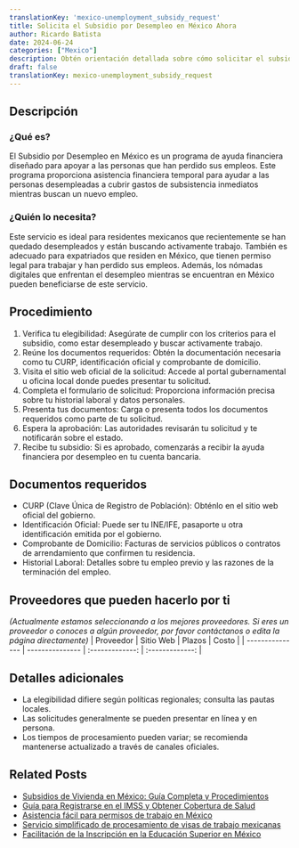 ```yaml
---
translationKey: 'mexico-unemployment_subsidy_request'
title: Solicita el Subsidio por Desempleo en México Ahora
author: Ricardo Batista
date: 2024-06-24
categories: ["Mexico"]
description: Obtén orientación detallada sobre cómo solicitar el subsidio por desempleo en México sin esfuerzo. ¡Tu ayuda financiera te espera!
draft: false
translationKey: mexico-unemployment_subsidy_request
---
```


## Descripción
### ¿Qué es?
El Subsidio por Desempleo en México es un programa de ayuda financiera diseñado para apoyar a las personas que han perdido sus empleos. Este programa proporciona asistencia financiera temporal para ayudar a las personas desempleadas a cubrir gastos de subsistencia inmediatos mientras buscan un nuevo empleo.

### ¿Quién lo necesita?
Este servicio es ideal para residentes mexicanos que recientemente se han quedado desempleados y están buscando activamente trabajo. También es adecuado para expatriados que residen en México, que tienen permiso legal para trabajar y han perdido sus empleos. Además, los nómadas digitales que enfrentan el desempleo mientras se encuentran en México pueden beneficiarse de este servicio.

## Procedimiento

1. Verifica tu elegibilidad: Asegúrate de cumplir con los criterios para el subsidio, como estar desempleado y buscar activamente trabajo.
2. Reúne los documentos requeridos: Obtén la documentación necesaria como tu CURP, identificación oficial y comprobante de domicilio.
3. Visita el sitio web oficial de la solicitud: Accede al portal gubernamental u oficina local donde puedes presentar tu solicitud.
4. Completa el formulario de solicitud: Proporciona información precisa sobre tu historial laboral y datos personales.
5. Presenta tus documentos: Carga o presenta todos los documentos requeridos como parte de tu solicitud.
6. Espera la aprobación: Las autoridades revisarán tu solicitud y te notificarán sobre el estado.
7. Recibe tu subsidio: Si es aprobado, comenzarás a recibir la ayuda financiera por desempleo en tu cuenta bancaria.

## Documentos requeridos

- CURP (Clave Única de Registro de Población): Obténlo en el sitio web oficial del gobierno.
- Identificación Oficial: Puede ser tu INE/IFE, pasaporte u otra identificación emitida por el gobierno.
- Comprobante de Domicilio: Facturas de servicios públicos o contratos de arrendamiento que confirmen tu residencia.
- Historial Laboral: Detalles sobre tu empleo previo y las razones de la terminación del empleo.

## Proveedores que pueden hacerlo por ti
_(Actualmente estamos seleccionando a los mejores proveedores. Si eres un proveedor o conoces a algún proveedor, por favor contáctanos o edita la página directamente)_
| Proveedor       |     Sitio Web    |     Plazos       |       Costo     |
| --------------- | --------------- |  :-------------: | :-------------: |

## Detalles adicionales

- La elegibilidad difiere según políticas regionales; consulta las pautas locales.
- Las solicitudes generalmente se pueden presentar en línea y en persona.
- Los tiempos de procesamiento pueden variar; se recomienda mantenerse actualizado a través de canales oficiales.
## Related Posts

- [Subsidios de Vivienda en México: Guía Completa y Procedimientos](https://tramitit.com/es/guides/mexico/solicitud_de_subsidio_para_vivienda/)
- [Guía para Registrarse en el IMSS y Obtener Cobertura de Salud](https://tramitit.com/es/guides/mexico/inscripci%C3%B3n_al_imss/)
- [Asistencia fácil para permisos de trabajo en México](https://tramitit.com/es/guides/mexico/permiso_de_trabajo/)
- [Servicio simplificado de procesamiento de visas de trabajo mexicanas](https://tramitit.com/es/guides/mexico/tr%C3%A1mite_de_visa_de_trabajo/)
- [Facilitación de la Inscripción en la Educación Superior en México](https://tramitit.com/es/guides/mexico/inscripci%C3%B3n_a_educaci%C3%B3n_superior/)